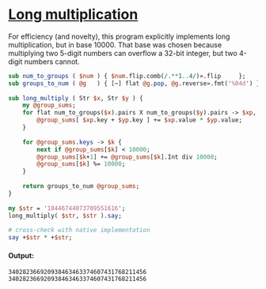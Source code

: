 [1]: https://rosettacode.org/wiki/Long_multiplication

# [Long multiplication][1]

For efficiency (and novelty), this program explicitly implements long multiplication, but in base 10000. That base was chosen because multiplying two 5-digit numbers can overflow a 32-bit integer, but two 4-digit numbers cannot.

```perl
sub num_to_groups ( $num ) { $num.flip.comb(/.**1..4/)».flip     };
sub groups_to_num ( @g   ) { [~] flat @g.pop, @g.reverse».fmt('%04d') };
 
sub long_multiply ( Str $x, Str $y ) {
    my @group_sums;
    for flat num_to_groups($x).pairs X num_to_groups($y).pairs -> $xp, $yp {
        @group_sums[ $xp.key + $yp.key ] += $xp.value * $yp.value;
    }
 
    for @group_sums.keys -> $k {
        next if @group_sums[$k] < 10000;
        @group_sums[$k+1] += @group_sums[$k].Int div 10000;
        @group_sums[$k] %= 10000;
    }
 
    return groups_to_num @group_sums;
}
 
my $str = '18446744073709551616';
long_multiply( $str, $str ).say;
 
# cross-check with native implementation
say +$str * +$str;
```

#### Output:
```
340282366920938463463374607431768211456
340282366920938463463374607431768211456
```
